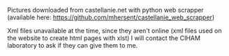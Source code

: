 Pictures downloaded from castellanie.net with python web scrapper (available here: https://github.com/mhersent/castellanie_web_scrapper)

Xml files unavailable at the time, since they aren't online (xml files used on the website to create html pages with xlst)
I will contact the CIHAM laboratory to ask if they can give them to me.

